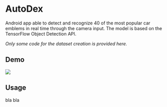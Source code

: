 # AutoDex
Android app able to detect and recognize 40 of the most popular car emblems in real time through the
camera input. The model is based on the TensorFlow Object Detection API.  
  
*Only some code for the dataset creation is provided here.*

## Demo
<img src="https://s5.gifyu.com/images/autodex_demo.gif"/>  

## Usage
bla bla
